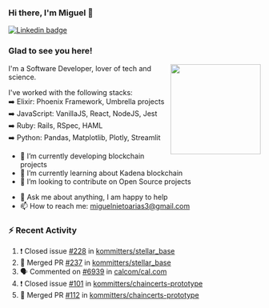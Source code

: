 ### Hi there, I'm Miguel 👋

<a href="https://linkedin.com/in/miguelnietoa/" target="_blank" rel="noopener noreferrer">
  <img src="https://img.shields.io/badge/-LinkedIn-0e76a8?style=flat-square&logo=Linkedin&logoColor=white" alt="Linkedin badge">
</a>
<!-- [![Website Badge](https://img.shields.io/badge/Website-3b5998?style=flat-square&logo=google-chrome&logoColor=white)](#notavailablenow#) 

<img src="https://i.imgur.com/tbrLrt5.gif" width=400 alt="Coding GIF" align="right"/>
-->


### Glad to see you here!
<a href="https://github.com/miguelnietoa"><img src="https://github-readme-stats-git-masterrstaa-rickstaa.vercel.app/api?username=miguelnietoa&show_icons=true&hide_border=true&count_private=true&include_all_commits=true&theme=tokyonight" height="180em" align="right"/></a>
I'm a Software Developer, lover of tech and science. 

I've worked with the following stacks:\
➡️ Elixir: Phoenix Framework, Umbrella projects\
➡️ JavaScript: VanillaJS, React, NodeJS, Jest\
➡️ Ruby: Rails, RSpec, HAML\
➡️ Python: Pandas, Matplotlib, Plotly, Streamlit

- 🔭 I’m currently developing blockchain projects
- 🌱 I’m currently learning about Kadena blockchain
- 👯 I’m looking to contribute on Open Source projects
<!-- 
- 😄 I just finished a Machine Learning course! 
- 🤔 I’m looking for help with ...
-->
- 💬 Ask me about anything, I am happy to help
- 📫 How to reach me: miguelnietoarias3@gmail.com


### ⚡ Recent Activity

<!--START_SECTION:activity-->
1. ❗️ Closed issue [#228](https://github.com/kommitters/stellar_base/issues/228) in [kommitters/stellar_base](https://github.com/kommitters/stellar_base)
2. 🎉 Merged PR [#237](https://github.com/kommitters/stellar_base/pull/237) in [kommitters/stellar_base](https://github.com/kommitters/stellar_base)
3. 🗣 Commented on [#6939](https://github.com/calcom/cal.com/issues/6939) in [calcom/cal.com](https://github.com/calcom/cal.com)
4. ❗️ Closed issue [#101](https://github.com/kommitters/chaincerts-prototype/issues/101) in [kommitters/chaincerts-prototype](https://github.com/kommitters/chaincerts-prototype)
5. 🎉 Merged PR [#112](https://github.com/kommitters/chaincerts-prototype/pull/112) in [kommitters/chaincerts-prototype](https://github.com/kommitters/chaincerts-prototype)
<!--END_SECTION:activity-->
